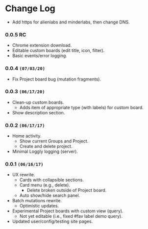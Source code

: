 # Change Log

- Add https for alienlabs and minderlabs, then change DNS.

### 0.0.5 RC
- Chrome extension download.
- Editable custom boards (edit title, icon, filter).
- Basic events/error logging.

### 0.0.4 `(07/03/20)`
- Fix Project board bug (mutation fragments).

### 0.0.3 `(06/17/20)`
- Clean-up custom boards.
  - Adds item of appropriate type (with labels) for custom board.
- Show description section.

### 0.0.2 `(06/17/17)`
- Home activity.
  - Show current Groups and Project.
  - Create and delete project.
- Minimal Loggly logging (server).

### 0.0.1 `(06/16/17)`
- UX rewrite.
    - Cards with collapsible sections.
    - Card menu (e.g., delete).
        - Delete broken outside of Project board.
    - Auto show/hide search panel.
- Batch mutations rewrite.
    - Optimistic updates.
- Experimental Project boards with custom view (query).
    - Not yet editable (i.e., fixed #fav label demo query).
- Updated user/config/testing site pages.
